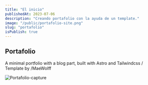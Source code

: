 ```yaml
---
title: "El inicio"
publishedAt: 2023-07-06
description: "Creando portafolio con la ayuda de un template."
image: "/public/portafolio-site.png"
slug: "portafolio"
isPublish: true
---
```


## Portafolio

A minimal portfolio with a blog part, built with Astro and Tailwindcss / Template by /MaeWolff 


![Portafolio-capture](/portafolio-site/portafolio-site.png "Portafolio")
